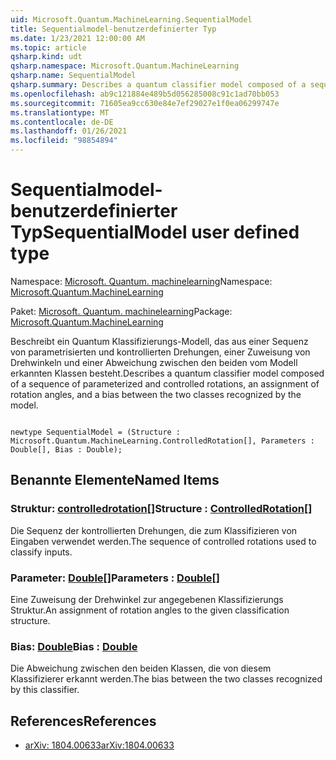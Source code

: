 ```yaml
---
uid: Microsoft.Quantum.MachineLearning.SequentialModel
title: Sequentialmodel-benutzerdefinierter Typ
ms.date: 1/23/2021 12:00:00 AM
ms.topic: article
qsharp.kind: udt
qsharp.namespace: Microsoft.Quantum.MachineLearning
qsharp.name: SequentialModel
qsharp.summary: Describes a quantum classifier model composed of a sequence of parameterized and controlled rotations, an assignment of rotation angles, and a bias between the two classes recognized by the model.
ms.openlocfilehash: ab9c121884e489b5d056285008c91c1ad70bb053
ms.sourcegitcommit: 71605ea9cc630e84e7ef29027e1f0ea06299747e
ms.translationtype: MT
ms.contentlocale: de-DE
ms.lasthandoff: 01/26/2021
ms.locfileid: "98854894"
---
```

# <a name="sequentialmodel-user-defined-type"></a><span data-ttu-id="ca6ab-102">Sequentialmodel-benutzerdefinierter Typ</span><span class="sxs-lookup"><span data-stu-id="ca6ab-102">SequentialModel user defined type</span></span>

<span data-ttu-id="ca6ab-103">Namespace: [Microsoft. Quantum. machinelearning](xref:Microsoft.Quantum.MachineLearning)</span><span class="sxs-lookup"><span data-stu-id="ca6ab-103">Namespace: [Microsoft.Quantum.MachineLearning](xref:Microsoft.Quantum.MachineLearning)</span></span>

<span data-ttu-id="ca6ab-104">Paket: [Microsoft. Quantum. machinelearning](https://nuget.org/packages/Microsoft.Quantum.MachineLearning)</span><span class="sxs-lookup"><span data-stu-id="ca6ab-104">Package: [Microsoft.Quantum.MachineLearning](https://nuget.org/packages/Microsoft.Quantum.MachineLearning)</span></span>


<span data-ttu-id="ca6ab-105">Beschreibt ein Quantum Klassifizierungs-Modell, das aus einer Sequenz von parametrisierten und kontrollierten Drehungen, einer Zuweisung von Drehwinkeln und einer Abweichung zwischen den beiden vom Modell erkannten Klassen besteht.</span><span class="sxs-lookup"><span data-stu-id="ca6ab-105">Describes a quantum classifier model composed of a sequence of parameterized and controlled rotations, an assignment of rotation angles, and a bias between the two classes recognized by the model.</span></span>

```qsharp

newtype SequentialModel = (Structure : Microsoft.Quantum.MachineLearning.ControlledRotation[], Parameters : Double[], Bias : Double);
```



## <a name="named-items"></a><span data-ttu-id="ca6ab-106">Benannte Elemente</span><span class="sxs-lookup"><span data-stu-id="ca6ab-106">Named Items</span></span>

### <a name="structure--controlledrotation"></a><span data-ttu-id="ca6ab-107">Struktur: [controlledrotation](xref:Microsoft.Quantum.MachineLearning.ControlledRotation)[]</span><span class="sxs-lookup"><span data-stu-id="ca6ab-107">Structure : [ControlledRotation](xref:Microsoft.Quantum.MachineLearning.ControlledRotation)[]</span></span>

<span data-ttu-id="ca6ab-108">Die Sequenz der kontrollierten Drehungen, die zum Klassifizieren von Eingaben verwendet werden.</span><span class="sxs-lookup"><span data-stu-id="ca6ab-108">The sequence of controlled rotations used to classify inputs.</span></span>
### <a name="parameters--double"></a><span data-ttu-id="ca6ab-109">Parameter: [Double](xref:microsoft.quantum.lang-ref.double)[]</span><span class="sxs-lookup"><span data-stu-id="ca6ab-109">Parameters : [Double](xref:microsoft.quantum.lang-ref.double)[]</span></span>

<span data-ttu-id="ca6ab-110">Eine Zuweisung der Drehwinkel zur angegebenen Klassifizierungs Struktur.</span><span class="sxs-lookup"><span data-stu-id="ca6ab-110">An assignment of rotation angles to the given classification structure.</span></span>
### <a name="bias--double"></a><span data-ttu-id="ca6ab-111">Bias: [Double](xref:microsoft.quantum.lang-ref.double)</span><span class="sxs-lookup"><span data-stu-id="ca6ab-111">Bias : [Double](xref:microsoft.quantum.lang-ref.double)</span></span>

<span data-ttu-id="ca6ab-112">Die Abweichung zwischen den beiden Klassen, die von diesem Klassifizierer erkannt werden.</span><span class="sxs-lookup"><span data-stu-id="ca6ab-112">The bias between the two classes recognized by this classifier.</span></span>

## <a name="references"></a><span data-ttu-id="ca6ab-113">References</span><span class="sxs-lookup"><span data-stu-id="ca6ab-113">References</span></span>

- [<span data-ttu-id="ca6ab-114">arXiv: 1804.00633</span><span class="sxs-lookup"><span data-stu-id="ca6ab-114">arXiv:1804.00633</span></span>](https://arxiv.org/abs/1804.00633)